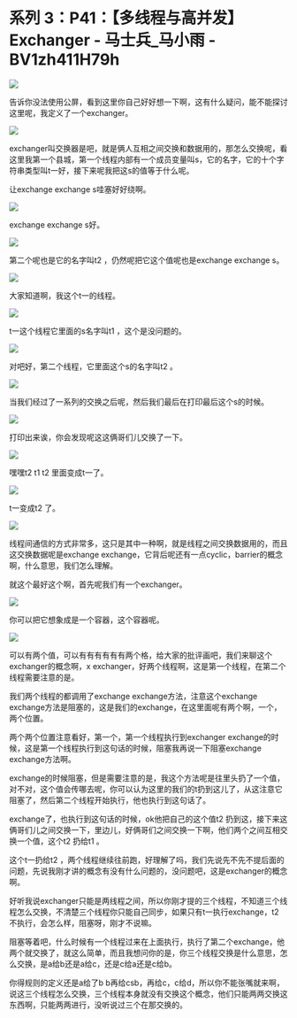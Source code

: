 # 系列 3：P41：【多线程与高并发】Exchanger - 马士兵_马小雨 - BV1zh411H79h

![](img/b5cd94a86d62a40175750ddebb8440bb_0.png)

告诉你没法使用公屏，看到这里你自己好好想一下啊，这有什么疑问，能不能探讨这里呢，我定义了一个exchanger。



![](img/b5cd94a86d62a40175750ddebb8440bb_2.png)

exchanger叫交换器是吧，就是俩人互相之间交换和数据用的，那怎么交换呢，看这里我第一个县城，第一个线程内部有一个成员变量叫s，它的名字，它的十个字符串类型叫t一好，接下来呢我把这s的值等于什么呢。

让exchange exchange s哇塞好好绕啊。

![](img/b5cd94a86d62a40175750ddebb8440bb_4.png)

exchange exchange s好。

![](img/b5cd94a86d62a40175750ddebb8440bb_6.png)

第二个呢也是它的名字叫t2 ，仍然呢把它这个值呢也是exchange exchange s。

![](img/b5cd94a86d62a40175750ddebb8440bb_8.png)

大家知道啊，我这个t一的线程。

![](img/b5cd94a86d62a40175750ddebb8440bb_10.png)

t一这个线程它里面的s名字叫t1 ，这个是没问题的。

![](img/b5cd94a86d62a40175750ddebb8440bb_12.png)

对吧好，第二个线程，它里面这个s的名字叫t2 。

![](img/b5cd94a86d62a40175750ddebb8440bb_14.png)

当我们经过了一系列的交换之后呢，然后我们最后在打印最后这个s的时候。

![](img/b5cd94a86d62a40175750ddebb8440bb_16.png)

打印出来诶，你会发现呢这这俩哥们儿交换了一下。

![](img/b5cd94a86d62a40175750ddebb8440bb_18.png)

嘿嘿t2 t1 t2 里面变成t一了。

![](img/b5cd94a86d62a40175750ddebb8440bb_20.png)

t一变成t2 了。

![](img/b5cd94a86d62a40175750ddebb8440bb_22.png)

线程间通信的方式非常多，这只是其中一种啊，就是线程之间交换数据用的，而且这交换数据呢是exchange exchange，它背后呢还有一点cyclic，barrier的概念啊，什么意思，我们怎么理解。

就这个最好这个啊，首先呢我们有一个exchanger。

![](img/b5cd94a86d62a40175750ddebb8440bb_24.png)

你可以把它想象成是一个容器，这个容器呢。

![](img/b5cd94a86d62a40175750ddebb8440bb_26.png)

可以有两个值，可以有有有有有有两个格，给大家的批评画吧，我们来聊这个exchanger的概念啊，x exchanger，好两个线程啊，这是第一个线程，在第二个线程需要注意的是。

我们两个线程的都调用了exchange exchange方法，注意这个exchange exchange方法是阻塞的，这是我们的exchange，在这里面呢有两个啊，一个，两个位置。

两个两个位置注意看好，第一个，第一个线程执行到exchanger exchange的时候，这是第一个线程执行到这句话的时候，阻塞我再说一下阻塞exchange exchange方法啊。

exchange的时候阻塞，但是需要注意的是，我这个方法呢是往里头扔了一个值，对不对，这个值会传哪去呢，你可以认为这里的我们的t扔到这儿了，从这注意它阻塞了，然后第二个线程开始执行，他也执行到这句话了。

exchange了，也执行到这句话的时候，ok他把自己的这个值t2 扔到这，接下来这俩哥们儿之间交换一下，里边儿，好俩哥们之间交换一下啊，他们两个之间互相交换一个值，这个t2 扔给t1 。

这个t一扔给t2 ，两个线程继续往前跑，好理解了吗，我们先说先不先不提后面的问题，先说我刚才讲的概念有没有什么问题的，没问题吧，这是exchanger的概念啊。

好听我说exchanger只能是两线程之间，所以你刚才提的三个线程，不知道三个线程怎么交换，不清楚三个线程你只能自己同步，如果只有t一执行exchange，t2 不执行，会怎么样，阻塞呀，刚才不说嘛。

阻塞等着吧，什么时候有一个线程过来在上面执行，执行了第二个exchange，他两个就交换了，就这么简单，而且我想问你的是，你三个线程交换是什么意思，怎么交换，是a给b还是a给c，还是c给a还是c给b。

你得规则的定义还是a给了b b再给csb，再给c，c给d，所以你不能张嘴就来啊，说这三个线程怎么交换，三个线程本身就没有交换这个概念，他们只能两两交换这东西啊，只能两两进行，没听说过三个在那交换的。

